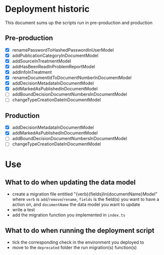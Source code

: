 # Deployment historic

This document sums up the scripts run in pre-production and production

## Pre-production

- [x] renamePasswordToHashedPasswordInUserModel
- [x] addPublicationCategoryInDocumentModel
- [x] addSourceInTreatmentModel
- [x] addHasBeenReadInProblemReportModel
- [x] addInfoInTreatment
- [x] renameDocumentIdToDocumentNumberInDocumentModel
- [x] addDecisionMetadataInDocumentModel
- [x] addMarkedAsPublishedInDocumentModel
- [ ] addBoundDecisionDocumentNumbersInDocumentModel
- [ ] changeTypeCreationDateInDocumentModel

## Production

- [x] addDecisionMetadataInDocumentModel
- [x] addMarkedAsPublishedInDocumentModel
- [ ] addBoundDecisionDocumentNumbersInDocumentModel
- [ ] changeTypeCreationDateInDocumentModel

# Use

## What to do when updating the data model

- create a migration file entitled "{verb}{fields}In{documentName}Model" where `verb` is `add`/`remove`/`rename`, `fields` is the field(s) you want to have a action on, and `documentName` the data model you want to update
- write a test
- add the migration function you implemented in `index.ts`

## What to do when running the deployment script

- tick the corresponding check in the environment you deployed to
- move to the `deprecated` folder the run migration(s) function(s)
